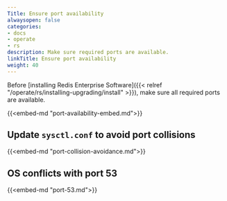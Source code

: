 ```yaml
---
Title: Ensure port availability
alwaysopen: false
categories:
- docs
- operate
- rs
description: Make sure required ports are available.
linkTitle: Ensure port availability
weight: 40
---
```


Before [installing Redis Enterprise Software]({{< relref "/operate/rs/installing-upgrading/install" >}}), make sure all required ports are available.

{{<embed-md "port-availability-embed.md">}}

## Update `sysctl.conf` to avoid port collisions

{{<embed-md "port-collision-avoidance.md">}}

## OS conflicts with port 53

{{<embed-md "port-53.md">}}
